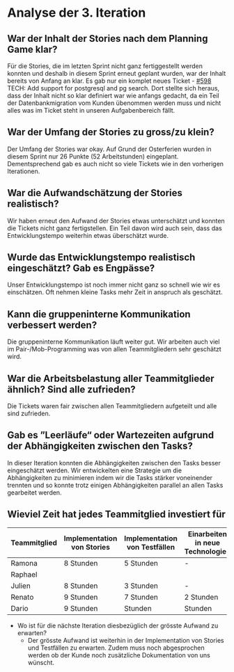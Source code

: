 # Analyse der 3. Iteration
## War der Inhalt der Stories nach dem Planning Game klar?
Für die Stories, die im letzten Sprint nicht ganz fertiggestellt werden konnten und deshalb in diesem Sprint erneut geplant wurden, war der Inhalt bereits von Anfang an klar. Es gab nur ein komplet neues Ticket - [#598](https://github.com/puzzle/cryptopus/issues/598) TECH: Add support for postgresql and pg search. 
Dort stellte sich heraus, dass der Inhalt nicht so klar definiert war wie anfangs gedacht, da ein Teil der Datenbankmigration vom Kunden übenommen werden muss und nicht alles was im Ticket steht in unseren Aufgabenbereich fällt.
## War der Umfang der Stories zu gross/zu klein?
Der Umfang der Stories war okay. Auf Grund der Osterferien wurden in diesem Sprint nur 26 Punkte (52 Arbeitstunden) eingeplant. Dementsprechend gab es auch nicht so viele Tickets wie in den vorherigen Iterationen.
## War die Aufwandschätzung der Stories realistisch?
Wir haben erneut den Aufwand der Stories etwas unterschätzt und konnten die Tickets nicht ganz fertigstellen. Ein Teil davon wird auch sein, dass das Entwicklungstempo weiterhin etwas überschätzt wurde.
## Wurde das Entwicklungstempo realistisch eingeschätzt? Gab es Engpässe?
Unser Entwicklungstempo ist noch immer nicht ganz so schnell wie wir es einschätzen. Oft nehmen kleine Tasks mehr Zeit in anspruch als geschätzt.
## Kann die gruppeninterne Kommunikation verbessert werden?
Die gruppeninterne Kommunikation läuft weiter gut. Wir arbeiten auch viel im Pair-/Mob-Programming was von allen Teammitgliedern sehr geschätzt wird.
## War die Arbeitsbelastung aller Teammitglieder ähnlich? Sind alle zufrieden?
Die Tickets waren fair zwischen allen Teammitgliedern aufgeteilt und alle sind zufrieden.
## Gab es ”Leerläufe“ oder Wartezeiten aufgrund der Abhängigkeiten zwischen den Tasks?
In dieser Iteration konnten die Abhängigkeiten zwischen den Tasks besser eingeschätzt werden. Wir entwickelten eine Strategie um die Abhängigkeiten zu minimieren indem wir die Tasks stärker voneinender trennten und so konnte trotz einigen Abhängigkeiten parallel an allen Tasks gearbeitet werden.
## Wieviel Zeit hat jedes Teammitglied investiert für

Teammitglied| Implementation von Stories | Implementation von Testfällen | Einarbeiten in neue Technologien  | Systemadministration (Setup Cryptopus) |
|-----------|----------------------------|-------------------------------|-----------------------------------|----------------------|
|Ramona     | 8 Stunden                  | 5 Stunden                     |  -                                | -                    |
|Raphael    |                            |                               |                                   |                      |
|Julien     | 8 Stunden                  | 3 Stunden                     |  -                                | -                    |
|Renato     | 9 Stunden                 | 7 Stunden                     |  2 Stunden                        | -                    |
|Dario      | 9 Stunden                 |  Stunden                     |   Stunden                        |  Stunden            |

  * Wo ist für die nächste Iteration diesbezüglich der grösste Aufwand zu erwarten? 
    * Der grösste Aufwand ist weiterhin in der Implementation von Stories und Testfällen zu erwarten. Zudem muss noch abgesprochen werden ob der Kunde noch zusätzliche Dokumentation von uns wünscht.
